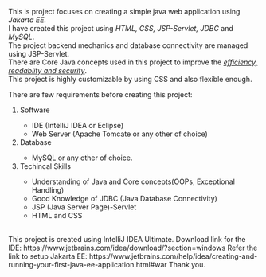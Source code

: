 This is project focuses on creating a simple java web application using <em>Jakarta EE.</em><br>
I have created this project using <em>HTML, CSS, JSP-Servlet, JDBC</em> and <em>MySQL</em>.<br>
The project backend mechanics and database connectivity are managed using JSP-Servlet.<br>
There are Core Java concepts used in this project to improve the <em><u>efficiency, readablity and security</em></u>.<br>
This project is highly customizable by using CSS and also flexible enough.<br>

There are few requirements before creating this project:<br>
<ol>
    <li>Software</li>
    <ul>
        <li>IDE (IntelliJ IDEA or Eclipse)</li>
        <li>Web Server (Apache Tomcate or any other of choice)</li>
        </ul>
        <li>Database</li>
        <ul>
            <li>MySQL or any other of choice.</li>
        </ul>
        <li>Techincal Skills</li>
        <ul>
            <li>Understanding of Java and Core concepts(OOPs, Exceptional Handling)</li>
            <li>Good Knowledge of JDBC (Java Database Connectivity)</li>
            <li>JSP (Java Server Page)-Servlet</li>
            <li>HTML and CSS</li>
    </ul>
</ol>
<br>
This project is created using IntelliJ IDEA Ultimate.
Download link for the IDE: https://www.jetbrains.com/idea/download/?section=windows
Refer the link to setup Jakarta EE: https://www.jetbrains.com/help/idea/creating-and-running-your-first-java-ee-application.html#war
Thank you.